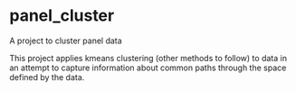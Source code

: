 # panel_cluster
A project to cluster panel data

This project applies kmeans clustering (other methods to follow) to data in an attempt to capture information about common paths through the space defined by the data. 
